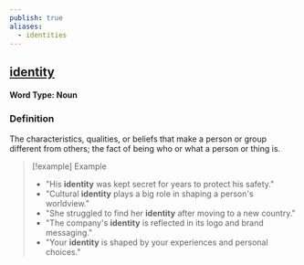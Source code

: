 ```yaml
---
publish: true
aliases:
  - identities
---
```


## [identity](https://dictionary.cambridge.org/dictionary/english/identity)
#### Word Type: Noun

### Definition
The characteristics, qualities, or beliefs that make a person or group different from others; the fact of being who or what a person or thing is.

> [!example] Example
> 
> - "His **identity** was kept secret for years to protect his safety."
> - "Cultural **identity** plays a big role in shaping a person's worldview."
> - "She struggled to find her **identity** after moving to a new country."
> - "The company's **identity** is reflected in its logo and brand messaging."
> - "Your **identity** is shaped by your experiences and personal choices."